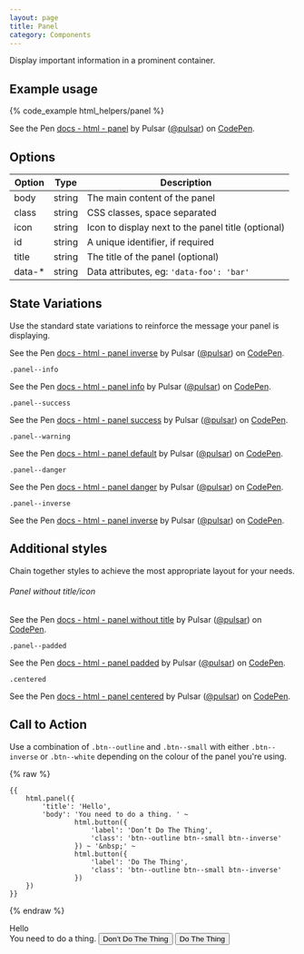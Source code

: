 ```yaml
---
layout: page
title: Panel
category: Components
---
```


Display important information in a prominent container.

## Example usage

{% code_example html_helpers/panel %}

<p data-height="180" data-theme-id="24005" data-slug-hash="bwpWbb" data-default-tab="result" data-user="pulsar" data-embed-version="2" class="codepen">See the Pen <a href="http://codepen.io/pulsar/pen/bwpWbb/">docs - html - panel</a> by Pulsar (<a href="http://codepen.io/pulsar">@pulsar</a>) on <a href="http://codepen.io">CodePen</a>.</p>
<script async src="//assets.codepen.io/assets/embed/ei.js"></script>

## Options

Option | Type   | Description
------ | ------ | --------------------------------------------------------------
body   | string | The main content of the panel
class  | string | CSS classes, space separated
icon   | string | Icon to display next to the panel title (optional)
id     | string | A unique identifier, if required
title  | string | The title of the panel (optional)
data-* | string | Data attributes, eg: `'data-foo': 'bar'`

## State Variations

Use the standard state variations to reinforce the message your panel is displaying.

<p data-height="180" data-theme-id="24005" data-slug-hash="RGayjr" data-default-tab="result" data-user="pulsar" data-embed-version="2" class="codepen">See the Pen <a href="http://codepen.io/pulsar/pen/RGayjr/">docs - html - panel inverse</a> by Pulsar (<a href="http://codepen.io/pulsar">@pulsar</a>) on <a href="http://codepen.io">CodePen</a>.</p>
<script async src="//assets.codepen.io/assets/embed/ei.js"></script>

`.panel--info`

<p data-height="180" data-theme-id="24005" data-slug-hash="JRXvpW" data-default-tab="result" data-user="pulsar" data-embed-version="2" class="codepen">See the Pen <a href="http://codepen.io/pulsar/pen/JRXvpW/">docs - html - panel info</a> by Pulsar (<a href="http://codepen.io/pulsar">@pulsar</a>) on <a href="http://codepen.io">CodePen</a>.</p>
<script async src="//assets.codepen.io/assets/embed/ei.js"></script>

`.panel--success`

<p data-height="180" data-theme-id="24005" data-slug-hash="GjkdQG" data-default-tab="result" data-user="pulsar" data-embed-version="2" class="codepen">See the Pen <a href="http://codepen.io/pulsar/pen/GjkdQG/">docs - html - panel success</a> by Pulsar (<a href="http://codepen.io/pulsar">@pulsar</a>) on <a href="http://codepen.io">CodePen</a>.</p>
<script async src="//assets.codepen.io/assets/embed/ei.js"></script>

`.panel--warning`

<p data-height="180" data-theme-id="24005" data-slug-hash="ORNkjo" data-default-tab="result" data-user="pulsar" data-embed-version="2" class="codepen">See the Pen <a href="http://codepen.io/pulsar/pen/ORNkjo/">docs - html - panel default</a> by Pulsar (<a href="http://codepen.io/pulsar">@pulsar</a>) on <a href="http://codepen.io">CodePen</a>.</p>
<script async src="//assets.codepen.io/assets/embed/ei.js"></script>

`.panel--danger`

<p data-height="180" data-theme-id="24005" data-slug-hash="Xjdqzd" data-default-tab="result" data-user="pulsar" data-embed-version="2" class="codepen">See the Pen <a href="http://codepen.io/pulsar/pen/Xjdqzd/">docs - html - panel danger</a> by Pulsar (<a href="http://codepen.io/pulsar">@pulsar</a>) on <a href="http://codepen.io">CodePen</a>.</p>
<script async src="//assets.codepen.io/assets/embed/ei.js"></script>

`.panel--inverse`

<p data-height="180" data-theme-id="24005" data-slug-hash="ozxddG" data-default-tab="result" data-user="pulsar" data-embed-version="2" class="codepen">See the Pen <a href="http://codepen.io/pulsar/pen/ozxddG/">docs - html - panel inverse</a> by Pulsar (<a href="http://codepen.io/pulsar">@pulsar</a>) on <a href="http://codepen.io">CodePen</a>.</p>
<script async src="//assets.codepen.io/assets/embed/ei.js"></script>

## Additional styles

Chain together styles to achieve the most appropriate layout for your needs.

###### Panel without title/icon

<p data-height="130" data-theme-id="24005" data-slug-hash="bwprLz" data-default-tab="result" data-user="pulsar" data-embed-version="2" class="codepen">See the Pen <a href="http://codepen.io/pulsar/pen/bwprLz/">docs - html - panel without title</a> by Pulsar (<a href="http://codepen.io/pulsar">@pulsar</a>) on <a href="http://codepen.io">CodePen</a>.</p>
<script async src="//assets.codepen.io/assets/embed/ei.js"></script>

`.panel--padded`

<p data-height="180" data-theme-id="24005" data-slug-hash="QKNAZw" data-default-tab="result" data-user="pulsar" data-embed-version="2" class="codepen">See the Pen <a href="http://codepen.io/pulsar/pen/QKNAZw/">docs - html - panel padded</a> by Pulsar (<a href="http://codepen.io/pulsar">@pulsar</a>) on <a href="http://codepen.io">CodePen</a>.</p>
<script async src="//assets.codepen.io/assets/embed/ei.js"></script>

`.centered`

<p data-height="130" data-theme-id="24005" data-slug-hash="ALKdAO" data-default-tab="result" data-user="pulsar" data-embed-version="2" class="codepen">See the Pen <a href="http://codepen.io/pulsar/pen/ALKdAO/">docs - html - panel centered</a> by Pulsar (<a href="http://codepen.io/pulsar">@pulsar</a>) on <a href="http://codepen.io">CodePen</a>.</p>
<script async src="//assets.codepen.io/assets/embed/ei.js"></script>

## Call to Action

Use a combination of `.btn--outline` and `.btn--small` with either `.btn--inverse` or `.btn--white` depending on the colour of the panel you're using.

{% raw %}
```
{{
    html.panel({
        'title': 'Hello',
        'body': 'You need to do a thing. ' ~
                html.button({
                    'label': 'Don’t Do The Thing',
                    'class': 'btn--outline btn--small btn--inverse'
                }) ~ '&nbsp;' ~
                html.button({
                    'label': 'Do The Thing',
                    'class': 'btn--outline btn--small btn--inverse'
                })
    })
}}
```
{% endraw %}

<div class="panel">
    <i aria-hidden="true" class="icon-info-sign panel__icon"></i>
    <div class="panel__title">
        Hello
    </div>
    <div class="panel__body">
        You need to do a thing.
        <button class="btn btn--outline btn--small btn--inverse">Don’t Do The Thing</button>&nbsp;<button class="btn btn--outline btn--small btn--inverse">Do The Thing</button>
    </div>
</div>
